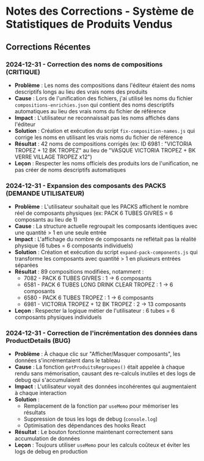 # Notes des Corrections - Système de Statistiques de Produits Vendus

## Corrections Récentes

### 2024-12-31 - Correction des noms de compositions (CRITIQUE)
- **Problème** : Les noms des compositions dans l'éditeur étaient des noms descriptifs longs au lieu des vrais noms des produits
- **Cause** : Lors de l'unification des fichiers, j'ai utilisé les noms du fichier `compositions-enrichies.json` qui contient des noms descriptifs automatiques au lieu des vrais noms du fichier de référence
- **Impact** : L'utilisateur ne reconnaissait pas les noms affichés dans l'éditeur
- **Solution** : Création et exécution du script `fix-composition-names.js` qui corrige les noms en utilisant les vrais noms du fichier de référence
- **Résultat** : 42 noms de compositions corrigés (ex: ID 6981 : "VICTORIA TROPEZ + 12 BK TROPEZ" au lieu de "VASQUE VICTORIA TROPEZ + BK VERRE VILLAGE TROPEZ x12")
- **Leçon** : Respecter les noms officiels des produits lors de l'unification, ne pas créer de noms descriptifs automatiques

### 2024-12-31 - Expansion des composants des PACKS (DEMANDE UTILISATEUR)
- **Problème** : L'utilisateur souhaitait que les PACKS affichent le nombre réel de composants physiques (ex: PACK 6 TUBES GIVRES = 6 composants au lieu de 1)
- **Cause** : La structure actuelle regroupait les composants identiques avec une quantité > 1 en une seule entrée
- **Impact** : L'affichage du nombre de composants ne reflétait pas la réalité physique (6 tubes = 6 composants individuels)
- **Solution** : Création et exécution du script `expand-pack-components.js` qui transforme les composants avec quantité > 1 en plusieurs entrées séparées
- **Résultat** : 89 compositions modifiées, notamment :
  - 7082 - PACK 6 TUBES GIVRES : 1 → 6 composants
  - 6581 - PACK 6 TUBES LONG DRINK CLEAR TROPEZ : 1 → 6 composants  
  - 6580 - PACK 6 TUBES TROPEZ : 1 → 6 composants
  - 6981 - VICTORIA TROPEZ + 12 BK TROPEZ : 2 → 13 composants
- **Leçon** : Respecter la logique métier de l'utilisateur : 6 tubes = 6 composants physiques individuels

### 2024-12-31 - Correction de l'incrémentation des données dans ProductDetails (BUG)
- **Problème** : À chaque clic sur "Afficher/Masquer composants", les données s'incrémentaient dans le tableau
- **Cause** : La fonction `getProduitsRegroupes()` était appelée à chaque rendu sans mémorisation, causant des re-calculs inutiles et des logs de debug qui s'accumulaient
- **Impact** : L'utilisateur voyait des données incohérentes qui augmentaient à chaque interaction
- **Solution** : 
  - Remplacement de la fonction par `useMemo` pour mémoriser les résultats
  - Suppression de tous les logs de debug (`console.log`)
  - Optimisation des dépendances des hooks React
- **Résultat** : Le bouton fonctionne maintenant correctement sans accumulation de données
- **Leçon** : Toujours utiliser `useMemo` pour les calculs coûteux et éviter les logs de debug en production

